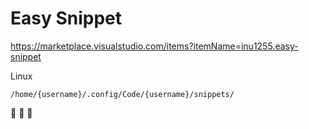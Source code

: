 # Easy Snippet

<a target="_blank" href="https://marketplace.visualstudio.com/items?itemName=inu1255.easy-snippet">https://marketplace.visualstudio.com/items?itemName=inu1255.easy-snippet</a>

Linux

`/home/{username}/.config/Code/{username}/snippets/`

:tada: :birthday: :partying_face:
